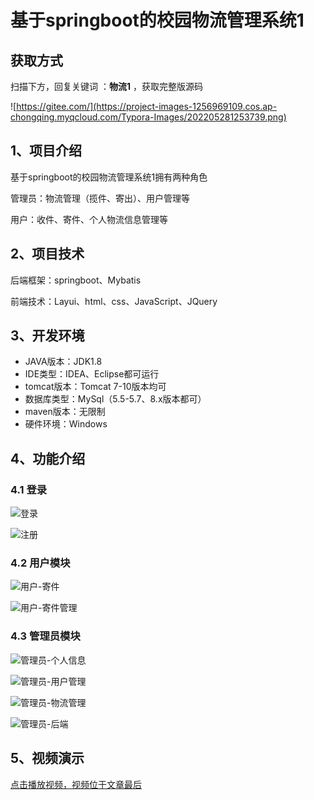 # 基于springboot的校园物流管理系统1


## 获取方式

扫描下方，回复关键词  ：**物流1** ，获取完整版源码

![https://gitee.com/](https://project-images-1256969109.cos.ap-chongqing.myqcloud.com/Typora-Images/202205281253739.png)
## 1、项目介绍

基于springboot的校园物流管理系统1拥有两种角色

管理员：物流管理（揽件、寄出）、用户管理等

用户：收件、寄件、个人物流信息管理等


## 2、项目技术

后端框架：springboot、Mybatis

前端技术：Layui、html、css、JavaScript、JQuery

## 3、开发环境

- JAVA版本：JDK1.8
- IDE类型：IDEA、Eclipse都可运行
- tomcat版本：Tomcat 7-10版本均可
- 数据库类型：MySql（5.5-5.7、8.x版本都可） 
- maven版本：无限制
- 硬件环境：Windows


## 4、功能介绍

### 4.1 登录

![登录](https://project-images-1256969109.cos.ap-chongqing.myqcloud.com/%20Typora-Images/202309211831820.jpg)

![注册](https://project-images-1256969109.cos.ap-chongqing.myqcloud.com/%20Typora-Images/202309211831893.jpg)

### 4.2 用户模块

![用户-寄件](https://project-images-1256969109.cos.ap-chongqing.myqcloud.com/%20Typora-Images/202309211831269.jpg)

![用户-寄件管理](https://project-images-1256969109.cos.ap-chongqing.myqcloud.com/%20Typora-Images/202309211831229.jpg)

### 4.3 管理员模块

![管理员-个人信息](https://project-images-1256969109.cos.ap-chongqing.myqcloud.com/%20Typora-Images/202309211831848.jpg)

![管理员-用户管理](https://project-images-1256969109.cos.ap-chongqing.myqcloud.com/%20Typora-Images/202309211831206.jpg)

![管理员-物流管理](https://project-images-1256969109.cos.ap-chongqing.myqcloud.com/%20Typora-Images/202309211831888.jpg)

![管理员-后端](https://project-images-1256969109.cos.ap-chongqing.myqcloud.com/%20Typora-Images/202309211831347.jpg)



## 5、视频演示

[点击播放视频，视频位于文章最后](输入链接)



